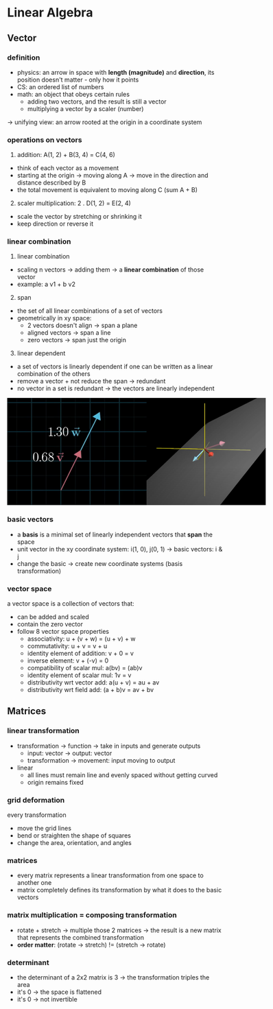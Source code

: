 # Linear Algebra

## Vector 

### definition

- physics: an arrow in space with **length (magnitude)** and **direction**, its position doesn't matter - only how it points
- CS: an ordered list of numbers
- math: an object that obeys certain rules
    - adding two vectors, and the result is still a vector
    - multiplying a vector by a scaler (number)

-> unifying view: an arrow rooted at the origin in a coordinate system

### operations on vectors

1. addition: A(1, 2) + B(3, 4) = C(4, 6)

- think of each vector as a movement
- starting at the origin -> moving along A -> move in the direction and distance described by B
- the total movement is equivalent to moving along C (sum A + B)

2. scaler multiplication: 2 . D(1, 2) = E(2, 4)

- scale the vector by stretching or shrinking it
- keep direction or reverse it

### linear combination

1. linear combination

- scaling n vectors -> adding them -> a **linear combination** of those vector
- example: a v1 + b v2

2. span

- the set of all linear combinations of a set of vectors
- geometrically in xy space:
    - 2 vectors doesn't align -> span a plane
    - aligned vectors -> span a line
    - zero vectors -> span just the origin

3. linear dependent

- a set of vectors is linearly dependent if one can be written as a linear combination of the others
- remove a vector + not reduce the span -> redundant
- no vector in a set is redundant -> the vectors are linearly independent

<div style="display: flex; justify-content: space-around;">
    <img src="./images/linear_dependent_2d.png" style="height: 250px;" />
    <img src="./images/linear_dependent_3d.png" style="height: 250px;" />
</div>

### basic vectors

- a **basis** is a minimal set of linearly independent vectors that **span** the space
- unit vector in the xy coordinate system: i(1, 0), j(0, 1) -> basic vectors: i & j
- change the basic -> create new coordinate systems (basis transformation)

### vector space

a vector space is a collection of vectors that:
- can be added and scaled
- contain the zero vector
- follow 8 vector space properties
    - associativity: u + (v + w) = (u + v) + w
    - commutativity: u + v = v + u
    - identity element of addition: v + 0 = v
    - inverse element: v + (-v) = 0
    - compatibility of scalar mul: a(bv) = (ab)v
    - identity element of scalar mul: 1v = v
    - distributivity wrt vector add: a(u + v) = au + av
    - distributivity wrt field add: (a + b)v = av + bv

## Matrices

### linear transformation

- transformation -> function -> take in inputs and generate outputs
    - input: vector -> output: vector
    - transformation -> movement: input moving to output
- linear
    - all lines must remain line and evenly spaced without getting curved
    - origin remains fixed

### grid deformation

every transformation
- move the grid lines
- bend or straighten the shape of squares
- change the area, orientation, and angles

### matrices

- every matrix represents a linear transformation from one space to another one
- matrix completely defines its transformation by what it does to the basic vectors

### matrix multiplication = composing transformation

- rotate + stretch -> multiple those 2 matrices -> the result is a new matrix that represents the combined transformation
- **order matter**: (rotate -> stretch) != (stretch -> rotate)

### determinant

- the determinant of a 2x2 matrix is 3 -> the transformation triples the area
- it's 0 -> the space is flattened
- it's 0 -> not invertible
